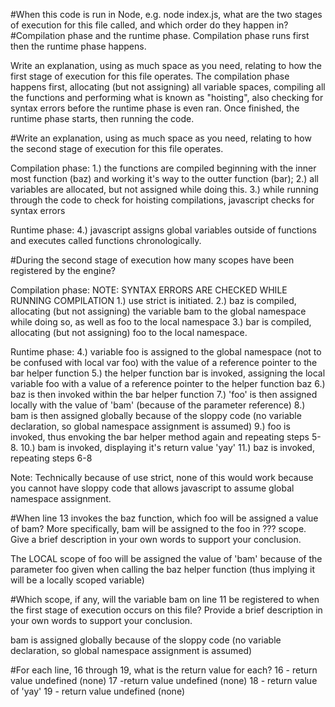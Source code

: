 #When this code is run in Node, e.g. node index.js, what are the two stages of execution for this file called, and which order do they happen in?
#Compilation phase and the runtime phase.  Compilation phase runs first then the runtime phase happens.

Write an explanation, using as much space as you need, relating to how the first stage of execution for this file operates.
The compilation phase happens first, allocating (but not assigning) all variable spaces, compiling all the functions and performing what is known as "hoisting", also checking for syntax errors before the runtime phase is even ran. Once finished, the runtime phase starts, then running the code.

#Write an explanation, using as much space as you need, relating to how the second stage of execution for this file operates.

Compilation phase:
1.) the functions are compiled beginning with the inner most function (baz) and working it's way to the outter function (bar);
2.) all variables are allocated, but not assigned while doing this.
3.) while running through the code to check for hoisting compilations, javascript checks for syntax errors

Runtime phase:
4.) javascript assigns global variables outside of functions and executes called functions chronologically.

#During the second stage of execution how many scopes have been registered by the engine?

Compilation phase:
NOTE: SYNTAX ERRORS ARE CHECKED WHILE RUNNING COMPILATION
1.) use strict is initiated.
2.) baz is compiled, allocating (but not assigning) the variable bam to the global namespace while doing so, as well as foo to the local namespace
3.) bar is compiled, allocating (but not assigning) foo to the local namespace.

Runtime phase:
4.) variable foo is assigned to the global namespace (not to be confused with local var foo) with the value of a reference pointer to the bar helper function
5.) the helper function bar is invoked, assigning the local variable foo with a value of a reference pointer to the helper function baz
6.) baz is then invoked within the bar helper function
7.) 'foo' is then assigned locally with the value of 'bam' (because of the parameter reference)
8.) bam is then assigned globally because of the sloppy code (no variable declaration, so global namespace assignment is assumed)
9.) foo is invoked, thus envoking the bar helper method again and repeating steps 5-8.
10.) bam is invoked, displaying it's return value 'yay'
11.) baz is invoked, repeating steps 6-8

Note: Technically because of use strict, none of this would work because you cannot have sloppy code that allows javascript to assume global namespace assignment.

#When line 13 invokes the baz function, which foo will be assigned a value of bam? More specifically, bam will be assigned to the foo in ??? scope. Give a brief description in your own words to support your conclusion.

The LOCAL scope of foo will be assigned the value of 'bam' because of the parameter foo given when calling the baz helper function (thus implying it will be a locally scoped variable)

#Which scope, if any, will the variable bam on line 11 be registered to when the first stage of execution occurs on this file? Provide a brief description in your own words to support your conclusion.

bam is assigned globally because of the sloppy code (no variable declaration, so global namespace assignment is assumed)


#For each line, 16 through 19, what is the return value for each?
16 - return value undefined (none)
17 -return value undefined (none)
18 - return value of 'yay'
19 - return value undefined (none)

